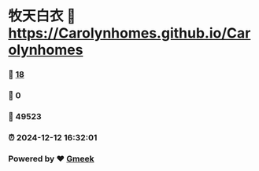 # 牧天白衣 :link: https://Carolynhomes.github.io/Carolynhomes 
### :page_facing_up: [18](https://Carolynhomes.github.io/Carolynhomes/tag.html) 
### :speech_balloon: 0 
### :hibiscus: 49523 
### :alarm_clock: 2024-12-12 16:32:01 
### Powered by :heart: [Gmeek](https://github.com/Meekdai/Gmeek)
